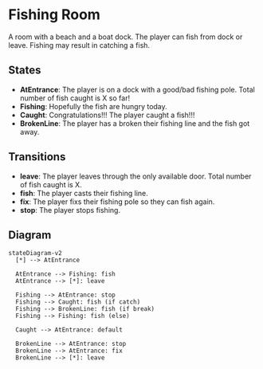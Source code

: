 # Fishing Room

A room with a beach and a boat dock. The player can fish from dock or leave. Fishing may result in catching a fish.

## States

- **AtEntrance**: The player is on a dock with a good/bad fishing pole. Total number of fish caught is X so far!
- **Fishing**: Hopefully the fish are hungry today.
- **Caught**: Congratulations!!! The player caught a fish!!!
- **BrokenLine**: The player has a broken their fishing line and the fish got away.

## Transitions

- **leave**: The player leaves through the only available door. Total number of fish caught is X.
- **fish**: The player casts their fishing line.
- **fix**: The player fixs their fishing pole so they can fish again.
- **stop**: The player stops fishing.

## Diagram

```mermaid
stateDiagram-v2
  [*] --> AtEntrance

  AtEntrance --> Fishing: fish
  AtEntrance --> [*]: leave

  Fishing --> AtEntrance: stop
  Fishing --> Caught: fish (if catch)
  Fishing --> BrokenLine: fish (if break)
  Fishing --> Fishing: fish (else)

  Caught --> AtEntrance: default

  BrokenLine --> AtEntrance: stop
  BrokenLine --> AtEntrance: fix
  BrokenLine --> [*]: leave
```
